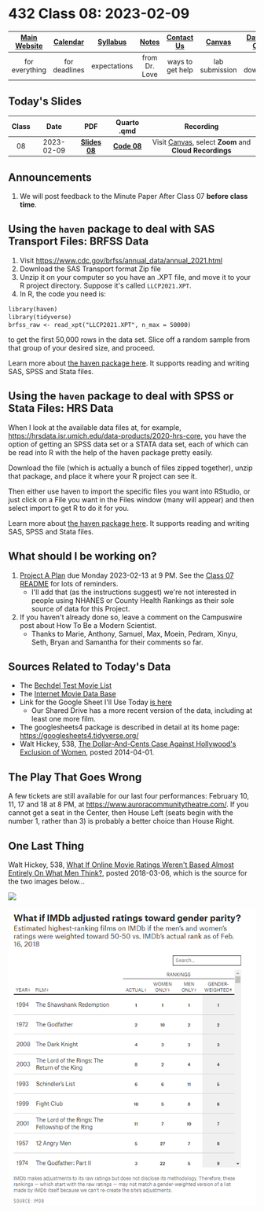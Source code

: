 # 432 Class 08: 2023-02-09

[Main Website](https://thomaselove.github.io/432-2023/) | [Calendar](https://thomaselove.github.io/432-2023/calendar.html) | [Syllabus](https://thomaselove.github.io/432-syllabus-2023/) | [Notes](https://thomaselove.github.io/432-notes/) | [Contact Us](https://thomaselove.github.io/432-2023/contact.html) | [Canvas](https://canvas.case.edu) | [Data and Code](https://github.com/THOMASELOVE/432-data) | [Sources](https://github.com/THOMASELOVE/432-classes-2023/tree/main/sources)
:-----------: | :--------------: | :----------: | :---------: | :-------------: | :-----------: | :------------: |:------:
for everything | for deadlines | expectations | from Dr. Love | ways to get help | lab submission | for downloads | to read

## Today's Slides

Class | Date | PDF | Quarto .qmd | Recording
:---: | :--------: | :------: | :------: | :-------------:
08 | 2023-02-09 | **[Slides 08](https://github.com/THOMASELOVE/432-slides-2023/blob/main/slides08.pdf)** | **[Code 08](https://github.com/THOMASELOVE/432-slides-2023/blob/main/slides08.qmd)** | Visit [Canvas](https://canvas.case.edu/), select **Zoom** and **Cloud Recordings**

## Announcements

1. We will post feedback to the Minute Paper After Class 07 **before class time**.

## Using the `haven` package to deal with SAS Transport Files: BRFSS Data

1. Visit <https://www.cdc.gov/brfss/annual_data/annual_2021.html>
2. Download the SAS Transport format Zip file
3. Unzip it on your computer so you have an .XPT file, and move it to your R project directory. Suppose it's called `LLCP2021.XPT`.
4. In R, the code you need is:

```
library(haven)
library(tidyverse)
brfss_raw <- read_xpt("LLCP2021.XPT", n_max = 50000)
```

to get the first 50,000 rows in the data set. Slice off a random sample from that group of your desired size, and proceed.

Learn more about [the haven package here](https://haven.tidyverse.org/). It supports reading and writing SAS, SPSS and Stata files.

## Using the `haven` package to deal with SPSS or Stata Files: HRS Data

When I look at the available data files at, for example, https://hrsdata.isr.umich.edu/data-products/2020-hrs-core, you have the option of getting an SPSS data set or a STATA data set, each of which can be read into R with the help of the haven package pretty easily. 

Download the file (which is actually a bunch of files zipped together), unzip that package, and place it where your R project can see it. 

Then either use haven to import the specific files you want into RStudio, or just click on a File you want in the Files window (many will appear) and then select import to get R to do it for you. 

Learn more about [the haven package here](https://haven.tidyverse.org/). It supports reading and writing SAS, SPSS and Stata files.

## What should I be working on?

1. [Project A Plan](https://thomaselove.github.io/432-2023/projA.html) due Monday 2023-02-13 at 9 PM. See the [Class 07 README](https://github.com/THOMASELOVE/432-classes-2023/tree/main/class07) for lots of reminders.
    - I'll add that (as the instructions suggest) we're not interested in people using NHANES or County Health Rankings as their sole source of data for this Project.
2. If you haven't already done so, leave a comment on the Campuswire post about How To Be a Modern Scientist.
    - Thanks to Marie, Anthony, Samuel, Max, Moein, Pedram, Xinyu, Seth, Bryan and Samantha for their comments so far.

## Sources Related to Today's Data

- The [Bechdel Test Movie List](https://bechdeltest.com/)
- The [Internet Movie Data Base](https://www.imdb.com/)
- Link for the Google Sheet I'll Use Today [is here](https://docs.google.com/spreadsheets/d/1ZGbMGxc23pAhBuCDLw_-Xe-6ZlhkaEg6L8HzXxmZgxo/edit?usp=sharing)
    - Our Shared Drive has a more recent version of the data, including at least one more film.
- The googlesheets4 package is described in detail at its home page: <https://googlesheets4.tidyverse.org/>
- Walt Hickey, 538, [The Dollar-And-Cents Case Against Hollywood's Exclusion of Women](https://fivethirtyeight.com/features/the-dollar-and-cents-case-against-hollywoods-exclusion-of-women/), posted 2014-04-01.

## The Play That Goes Wrong

A few tickets are still available for our last four performances: February 10, 11, 17 and 18 at 8 PM, at https://www.auroracommunitytheatre.com/. If you cannot get a seat in the Center, then House Left (seats begin with the number 1, rather than 3) is probably a better choice than House Right. 

## One Last Thing

Walt Hickey, 538, [What If Online Movie Ratings Weren't Based Almost Entirely On What Men Think?](https://fivethirtyeight.com/features/what-if-online-movie-ratings-werent-based-almost-entirely-on-what-men-think/), posted 2018-03-06, which is the source for the two images below...

![](https://fivethirtyeight.com/wp-content/uploads/2018/02/hickey-imdb250-1.png?w=575)

![](538_imdb_gender.png)
